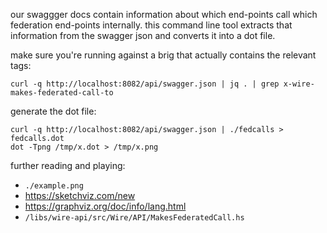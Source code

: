 our swaggger docs contain information about which end-points call
which federation end-points internally.  this command line tool
extracts that information from the swagger json and converts it into a
dot file.

make sure you're running against a brig that actually contains the
relevant tags:

```
curl -q http://localhost:8082/api/swagger.json | jq . | grep x-wire-makes-federated-call-to
```

generate the dot file:

```
curl -q http://localhost:8082/api/swagger.json | ./fedcalls > fedcalls.dot
dot -Tpng /tmp/x.dot > /tmp/x.png
```

further reading and playing:
- `./example.png`
- https://sketchviz.com/new
- https://graphviz.org/doc/info/lang.html
- `/libs/wire-api/src/Wire/API/MakesFederatedCall.hs`
